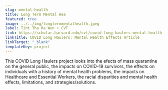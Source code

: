 ```yaml
---
slug: mental-health
title: Long Term Mental Hea
featured: true
image: ../../img/longtermmentalhealth.jpeg
label: Tint Tha Ra Wun + CVT
link: https://scholar.harvard.edu/cvt/covid-long-haulers-mental-health-effects
linkTitle: COVID Long Haulers: Mental Health Effects Article
linkTarget: "_blank"
templateKey: project
---
```

This COVID Long Haulers project looks into the efects of mass quarantine on the general public, the impacts on COVID-19 survivors, the effects on individuals with a history of mental health problems, the impacts on Healthcare and Essential Workers, the racial disparities and mental health effects, limitations, and strategies/solutions.
